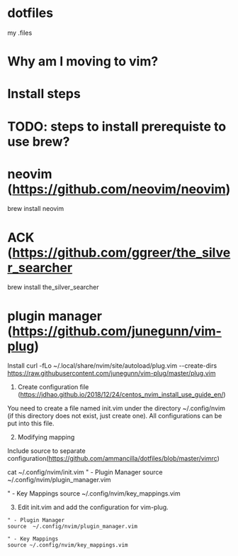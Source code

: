 # dotfiles
my .files

# Why am I moving to vim?

# Install steps

# TODO: steps to install prerequiste to use brew?


# neovim (https://github.com/neovim/neovim)
brew install neovim

# ACK (https://github.com/ggreer/the_silver_searcher
brew install the_silver_searcher

# plugin manager (https://github.com/junegunn/vim-plug)
Install
curl -fLo ~/.local/share/nvim/site/autoload/plug.vim --create-dirs \
    https://raw.githubusercontent.com/junegunn/vim-plug/master/plug.vim


1. Create configuration file (https://jdhao.github.io/2018/12/24/centos_nvim_install_use_guide_en/)

You need to create a file named init.vim under the directory ~/.config/nvim (if this directory does not exist, just create one). All
configurations can be put into this file.


2. Modifying mapping

Include source to separate configuration(https://github.com/ammancilla/dotfiles/blob/master/vimrc)

 cat ~/.config/nvim/init.vim
" - Plugin Manager
source  ~/.config/nvim/plugin_manager.vim

" - Key Mappings
source ~/.config/nvim/key_mappings.vim


3. Edit init.vim and add the configuration for vim-plug.
```
" - Plugin Manager
source  ~/.config/nvim/plugin_manager.vim

" - Key Mappings
source ~/.config/nvim/key_mappings.vim

```
